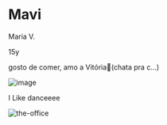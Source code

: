 # Mavi

Maria V.

15y

gosto de comer, amo a Vitória🥰(chata pra c...)

![image](https://github.com/eumaviilinda/mavi/assets/146108217/61b9c753-fcb3-42c5-abf7-5ed561f0b80e)


I Like danceeee

![the-office](https://github.com/eumaviilinda/mavi/assets/146108217/2ea1ddf7-91f2-48cb-85ea-4fbc660a74bb)
